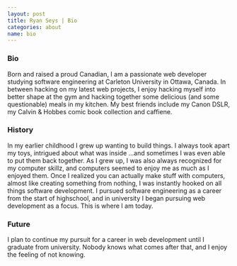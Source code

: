 ```yaml
---
layout: post
title: Ryan Seys | Bio
categories: about
name: bio
---
```


### Bio

Born and raised a proud Canadian, I am a passionate web developer studying software engineering at Carleton University in Ottawa, Canada. In between hacking on my latest web projects, I enjoy hacking myself into better shape at the gym and hacking together some delicious (and some questionable) meals in my kitchen. My best friends include my Canon DSLR, my Calvin & Hobbes comic book collection and caffiene.

### History

In my earlier childhood I grew up wanting to build things. I always took apart my toys, intrigued about what was inside ...and sometimes I was even able to put them back together. As I grew up, I was also always recognized for my computer skillz, and computers seemed to enjoy me as much as I enjoyed them. Once I realized you can actually make stuff with computers, almost like creating something from nothing, I was instantly hooked on all things software development. I pursued software engineering as a career from the start of highschool, and in university I began pursuing web development as a focus. This is where I am today.

### Future

I plan to continue my pursuit for a career in web development until I graduate from university. Nobody knows what comes after that, and I enjoy the feeling of not knowing.
